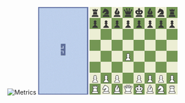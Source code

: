![Metrics](https://metrics.lecoq.io/joedf?template=classic&languages=1&languages.limit=8&languages.sections=most-used&languages.colors=github&languages.threshold=0%25&languages.indepth=false&languages.recent.load=300&languages.recent.days=14&config.timezone=America%2FToronto)
![tetris.gif](tetris_small.gif) 
<a href="https://www.chess.com/game/ab8b6f4a-2c33-11ee-8f61-69a43701000f"><img src="chess.gif" width="200"></a>

<!--
[![Top Langs](https://github-readme-stats.vercel.app/api/top-langs/?username=joedf&layout=compact)](https://github.com/anuraghazra/github-readme-stats)


**joedf/joedf** is a ✨ _special_ ✨ repository because its `README.md` (this file) appears on your GitHub profile.

Here are some ideas to get you started:

- 🔭 I’m currently working on ...
- 🌱 I’m currently learning ...
- 👯 I’m looking to collaborate on ...
- 🤔 I’m looking for help with ...
- 💬 Ask me about ...
- 📫 How to reach me: ...
- 😄 Pronouns: ...
- ⚡ Fun fact: ...
-->
